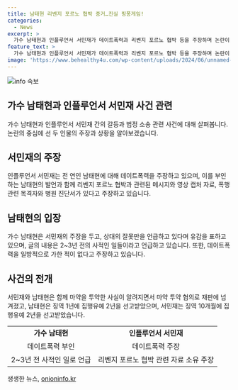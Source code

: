 ```yaml
---
title: 남태현 리벤지 포르노 협박 증거…진실 핑퐁게임!
categories:
  - News
excerpt: >
  가수 남태현과 인플루언서 서민재가 데이트폭력과 리벤지 포르노 협박 등을 주장하며 논란이 되고 있다. 서민재는 SNS를 통해 남태현의 행적을 폭로하고, 남태현은 서민재의 주장을 부인하며 유감을 표명했다. 두 사람은 마약 투약 혐의로 재판을 받았고, 남태현은 징역 1년에 집행유예 2년, 서민재는 징역 10개월에 집행유예 2년을 선고받았다. 때문에 두 사람 간의 논란은 계속될 전망이다.
feature_text: >
  가수 남태현과 인플루언서 서민재가 데이트폭력과 리벤지 포르노 협박 등을 주장하며 논란이 되고 있다. 서민재는 SNS를 통해 남태현의 행적을 폭로하고, 남태현은 서민재의 주장을 부인하며 유감을 표명했다. 두 사람은 마약 투약 혐의로 재판을 받았고, 남태현은 징역 1년에 집행유예 2년, 서민재는 징역 10개월에 집행유예 2년을 선고받았다. 때문에 두 사람 간의 논란은 계속될 전망이다.
image: 'https://www.behealthy4u.com/wp-content/uploads/2024/06/unnamed-file.png'
---
```


<p><img src="https://www.behealthy4u.com/wp-content/uploads/2024/06/unnamed-file.png" alt="info 속보" /></p>

<h2 data-ke-size="size26">가수 남태현과 인플루언서 서민재 사건 관련</h2>

<p data-ke-size="size16">가수 남태현과 인플루언서 서민재 간의 갈등과 법정 소송 관련 사건에 대해 살펴봅니다. 논란의 중심에 선 두 인물의 주장과 상황을 알아보겠습니다.</p>

<h2 data-ke-size="size26">서민재의 주장</h2>

<p data-ke-size="size16">인플루언서 서민재는 전 연인 남태현에 대해 데이트폭력을 주장하고 있으며, 이를 부인하는 남태현의 발언과 함께 리벤지 포르노 협박과 관련된 메시지와 영상 캡처 자료, 폭행 관련 목격자와 병원 진단서가 있다고 주장하고 있습니다.</p>

<h2 data-ke-size="size26">남태현의 입장</h2>

<p data-ke-size="size16">가수 남태현은 서민재의 주장을 두고, 상대의 잘못만을 언급하고 있다며 유감을 표하고 있으며, 글의 내용은 2~3년 전의 사적인 일들이라고 언급하고 있습니다. 또한, 데이트폭력을 일방적으로 가한 적이 없다고 주장하고 있습니다.</p>

<h2 data-ke-size="size26">사건의 전개</h2>

<p data-ke-size="size16">서민재와 남태현은 함께 마약을 투약한 사실이 알려지면서 마약 투약 혐의로 재판에 넘겨졌고, 남태현은 징역 1년에 집행유예 2년을 선고받았으며, 서민재는 징역 10개월에 집행유예 2년을 선고받았습니다.</p>

<table>
    <tr>
        <td style="text-align: center; height: 17px;"><b>가수 남태현</b></td>
        <td style="text-align: center; height: 17px;"><b>인플루언서 서민재</b></td>
    </tr>
    <tr>
        <td style="text-align: center; height: 17px;">데이트폭력 부인</td>
        <td style="text-align: center; height: 17px;">데이트폭력 주장</td>
    </tr>
    <tr>
        <td style="text-align: center; height: 17px;">2~3년 전 사적인 일로 언급</td>
        <td style="text-align: center; height: 17px;">리벤지 포르노 협박 관련 자료 소유 주장</td>
    </tr>
</table>
생생한 뉴스, <a href="https://onioninfo.kr" rel="dofollow">onioninfo.kr</a>


